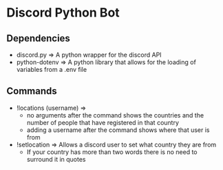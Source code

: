 # Discord Python Bot

## Dependencies

- discord.py => A python wrapper for the discord API
- python-dotenv => A python library that allows for the loading of variables from a .env file


## Commands 

- !locations (username) =>
  - no arguments after the command shows the countries and the number of people that have registered in that country
  - adding a username after the command shows where that user is from 
- !setlocation => Allows a discord user to set what country they are from
  - If your country has more than two words there is no need to surround it in quotes
